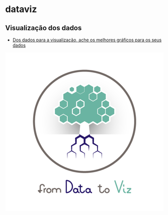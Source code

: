 # dataviz

## Visualização dos dados

* [Dos dados para a visualização, ache os melhores gráficos para os seus dados](http://data-to-viz.com/)

![](.gitbook/assets/image%20%281%29.png)

## 

